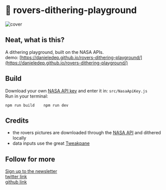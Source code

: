 # 🔴 rovers-dithering-playground

![cover](https://danieledep.github.io/rovers-dithering-playground/0-0.png)

## Neat, what is this?  
A dithering playground, built on the NASA APIs.  
demo: [https://danieledep.github.io/rovers-dithering-playground/](https://danieledep.github.io/rovers-dithering-playground/)  


## Build  

Download your own [NASA API key](https://api.nasa.gov/) and enter it in:  `src/NasaApiKey.js`  
Run in your terminal:

``
npm run build   
npm run dev
``


## Credits

*   the rovers pictures are downloaded through the [NASA API](https://api.nasa.gov/#marsphotos) and dithered locally
*   data inputs use the great [Tweakpane](https://cocopon.github.io/tweakpane/)

## Follow for more  
[Sign up to the newsletter](https://tinyletter.com/danieledep)  
[twitter link](https://twitter.com/danieledep)  
[github link](https://github.com/danieledep)  


